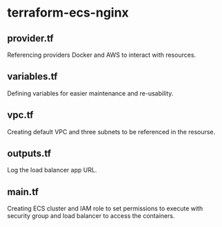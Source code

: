 # terraform-ecs-nginx

## provider.tf
  Referencing providers Docker and AWS to interact with resources.
  
## variables.tf
  Defining variables for easier maintenance and re-usability.

## vpc.tf
  Creating default VPC and three subnets to be referenced in the resourse.
  
## outputs.tf
  Log the load balancer app URL.

## main.tf
  Creating ECS cluster and IAM role to set permissions to execute with security group and load balancer to access the containers.
